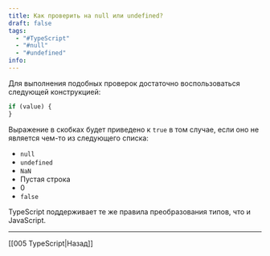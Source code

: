 ```yaml
---
title: Как проверить на null или undefined?
draft: false
tags:
  - "#TypeScript"
  - "#null"
  - "#undefined"
info:
---
```

Для выполнения подобных проверок достаточно воспользоваться следующей конструкцией:

```ts
if (value) {
}
```

Выражение в скобках будет приведено к `true` в том случае, если оно не является чем-то из следующего списка:
- `null`
- `undefined`
- `NaN`
- Пустая строка
- 0
- `false`

TypeScript поддерживает те же правила преобразования типов, что и JavaScript.

_____

[[005 TypeScript|Назад]]